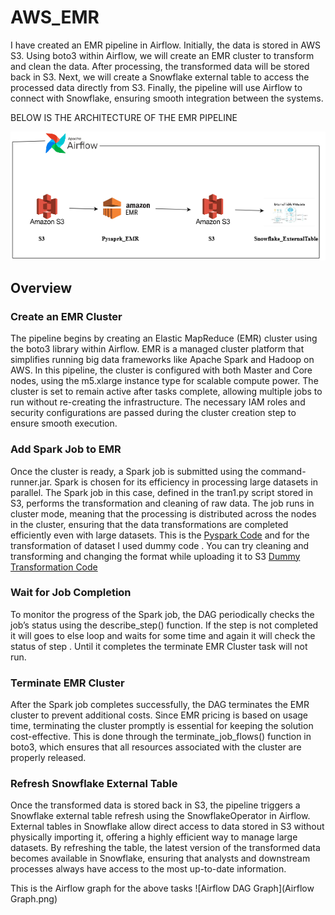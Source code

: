 # **AWS_EMR**
I have created an EMR pipeline in Airflow. Initially, the data is stored in AWS S3. Using boto3 within Airflow, we will create an EMR cluster to transform and clean the data. After processing, the transformed data will be stored back in S3. Next, we will create a Snowflake external table to access the processed data directly from S3. Finally, the pipeline will use Airflow to connect with Snowflake, ensuring smooth integration between the systems.

BELOW IS THE  ARCHITECTURE OF THE EMR PIPELINE

![Architecture of emr pipeline](EMR_Architecture.png)
 ## Overview
### Create an EMR Cluster
The pipeline begins by creating an Elastic MapReduce (EMR) cluster using the boto3 library within Airflow. EMR is a managed cluster platform that simplifies running big data frameworks like Apache Spark and Hadoop on AWS. In this pipeline, the cluster is configured with both Master and Core nodes, using the m5.xlarge instance type for scalable compute power. The cluster is set to remain active after tasks complete, allowing multiple jobs to run without re-creating the infrastructure. The necessary IAM roles and security configurations are passed during the cluster creation step to ensure smooth execution.
### Add Spark Job to EMR
Once the cluster is ready, a Spark job is submitted using the command-runner.jar. Spark is chosen for its efficiency in processing large datasets in parallel. The Spark job in this case, defined in the tran1.py script stored in S3, performs the transformation and cleaning of raw data. The job runs in cluster mode, meaning that the processing is distributed across the nodes in the cluster, ensuring that the data transformations are completed efficiently even with large datasets. This is the [Pyspark Code](first.py) 
and for the transformation of dataset I used dummy code . You can try cleaning and transforming and changing the format while uploading it to S3 [ Dummy Transformation Code](tran1.py)
### Wait for Job Completion
To monitor the progress of the Spark job, the DAG periodically checks the job’s status using the describe_step() function. If the step  is not completed it will goes to else loop and waits for some time and again it will check the status of step . Until it completes the terminate EMR Cluster task will not run.
### Terminate EMR Cluster
After the Spark job completes successfully, the DAG terminates the EMR cluster to prevent additional costs. Since EMR pricing is based on usage time, terminating the cluster promptly is essential for keeping the solution cost-effective. This is done through the terminate_job_flows() function in boto3, which ensures that all resources associated with the cluster are properly released.
### Refresh Snowflake External Table
Once the transformed data is stored back in S3, the pipeline triggers a Snowflake external table refresh using the SnowflakeOperator in Airflow. External tables in Snowflake allow direct access to data stored in S3 without physically importing it, offering a highly efficient way to manage large datasets. By refreshing the table, the latest version of the transformed data becomes available in Snowflake, ensuring that analysts and downstream processes always have access to the most up-to-date information.

This is the Airflow graph for the above tasks ![Airflow DAG Graph](Airflow Graph.png)
